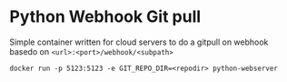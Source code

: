 # Python Webhook Git pull
Simple container written for cloud servers to do a gitpull on webhook basedo on `<url>:<port>/webhook/<subpath>`

```
docker run -p 5123:5123 -e GIT_REPO_DIR=<repodir> python-webserver  
```